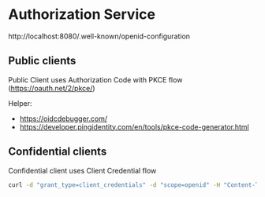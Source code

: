# Authorization Service

http://localhost:8080/.well-known/openid-configuration

## Public clients

Public Client uses Authorization Code with PKCE flow (https://oauth.net/2/pkce/)

Helper: 
* https://oidcdebugger.com/
* https://developer.pingidentity.com/en/tools/pkce-code-generator.html

## Confidential clients

Confidential client uses Client Credential flow

```bash
curl -d "grant_type=client_credentials" -d "scope=openid" -H "Content-Type: application/x-www-form-urlencoded" -H "Authorization: Basic $(echo -n "bar:barsecret" | base64 -w  0)" http://localhost:8080/oauth2/token | jq
```

